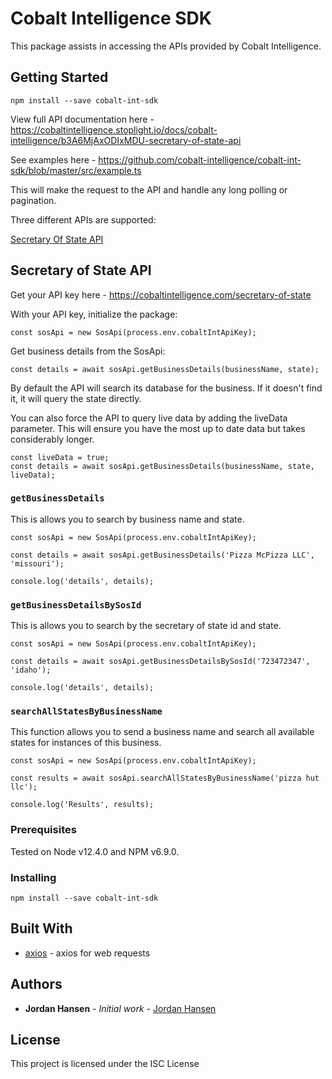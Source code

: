 # Cobalt Intelligence SDK

This package assists in accessing the APIs provided by Cobalt Intelligence.

## Getting Started

`npm install --save cobalt-int-sdk`

View full API documentation here - https://cobaltintelligence.stoplight.io/docs/cobalt-intelligence/b3A6MjAxODIxMDU-secretary-of-state-api

See examples here - https://github.com/cobalt-intelligence/cobalt-int-sdk/blob/master/src/example.ts

This will make the request to the API and handle any long polling or pagination.

Three different APIs are supported:

[Secretary Of State API](#secretary-of-state-api)

## Secretary of State API

Get your API key here - https://cobaltintelligence.com/secretary-of-state

With your API key, initialize the package:

`const sosApi = new SosApi(process.env.cobaltIntApiKey);`

Get business details from the SosApi:

`const details = await sosApi.getBusinessDetails(businessName, state);`

By default the API will search its database for the business. If it doesn't find it, it will query the state directly.

You can also force the API to query live data by adding the liveData parameter. This will ensure you have the most up to date data but takes considerably longer.

```
const liveData = true;
const details = await sosApi.getBusinessDetails(businessName, state, liveData);
```
### `getBusinessDetails`

This is allows you to search by business name and state.

```
const sosApi = new SosApi(process.env.cobaltIntApiKey);

const details = await sosApi.getBusinessDetails('Pizza McPizza LLC', 'missouri');

console.log('details', details);
```

### `getBusinessDetailsBySosId`

This is allows you to search by the secretary of state id and state.

```
const sosApi = new SosApi(process.env.cobaltIntApiKey);

const details = await sosApi.getBusinessDetailsBySosId('723472347', 'idaho');

console.log('details', details);
```
### `searchAllStatesByBusinessName`

This function allows you to send a business name and search all available states for instances of this business.

```
const sosApi = new SosApi(process.env.cobaltIntApiKey);

const results = await sosApi.searchAllStatesByBusinessName('pizza hut llc');

console.log('Results', results);
```

### Prerequisites

Tested on Node v12.4.0 and NPM v6.9.0.

### Installing

`npm install --save cobalt-int-sdk`

## Built With

* [axios](https://github.com/axios/axios) - axios for web requests

## Authors

* **Jordan Hansen** - *Initial work* - [Jordan Hansen](https://github.com/cobalt-intelligence)


## License

This project is licensed under the ISC License


